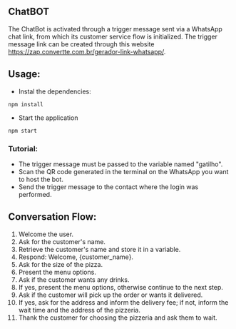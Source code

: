 ## ChatBOT

The ChatBot is activated through a trigger message sent via a WhatsApp chat link, from which its customer service flow is initialized.
The trigger message link can be created through this website
https://zap.convertte.com.br/gerador-link-whatsapp/.

## Usage:
  - Instal the dependencies:
  ```
  npm install
```
  - Start the application
  ```
  npm start
```
    
### Tutorial:
  - The trigger message must be passed to the variable named "gatilho".
  - Scan the QR code generated in the terminal on the WhatsApp you want to host the bot.
  - Send the trigger message to the contact where the login was performed.

## Conversation Flow:
  1. Welcome the user.
  2. Ask for the customer's name.
  3. Retrieve the customer's name and store it in a variable.
  4. Respond: Welcome, {customer_name}.
  5. Ask for the size of the pizza.
  6. Present the menu options.
  7. Ask if the customer wants any drinks.
  8. If yes, present the menu options, otherwise continue to the next step.
  9. Ask if the customer will pick up the order or wants it delivered.
  10. If yes, ask for the address and inform the delivery fee; if not, inform the wait time and the address of the pizzeria.
  11. Thank the customer for choosing the pizzeria and ask them to wait.

